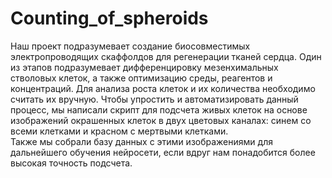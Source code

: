 # Counting_of_spheroids
Наш проект подразумевает создание биосовместимых электропроводящих скаффолдов для регенерации тканей сердца. Один из этапов подразумевает дифференцировку мезенхимальных стволовых клеток, а также оптимизацию среды, реагентов и концентраций. Для анализа роста клеток и их количества необходимо считать их вручную. Чтобы упростить и автоматизировать данный процесс, мы написали скрипт для подсчета живых клеток на основе изображений окрашенных клеток в двух цветовых каналах: синем со всеми клетками и красном с мертвыми клетками.<br>
Также мы собрали базу данных с этими изображениями для дальнейшего обучения нейросети, если вдруг нам понадобится более высокая точность подсчета.

